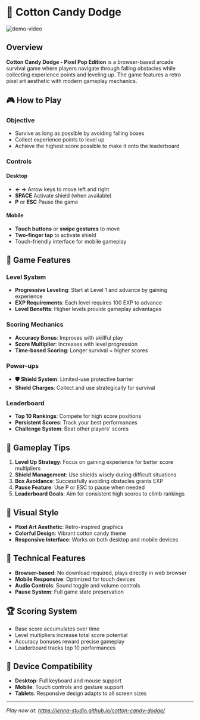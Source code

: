 # 🍭 Cotton Candy Dodge

![demo-video](cotton-candy-dodge-demo.gif)

## Overview
**Cotton Candy Dodge - Pixel Pop Edition** is a browser-based arcade survival game where players navigate through falling obstacles while collecting experience points and leveling up. The game features a retro pixel art aesthetic with modern gameplay mechanics.

## 🎮 How to Play

### Objective
- Survive as long as possible by avoiding falling boxes
- Collect experience points to level up
- Achieve the highest score possible to make it onto the leaderboard

### Controls

#### Desktop
- **← →** Arrow keys to move left and right
- **SPACE** Activate shield (when available)
- **P** or **ESC** Pause the game

#### Mobile
- **Touch buttons** or **swipe gestures** to move
- **Two-finger tap** to activate shield
- Touch-friendly interface for mobile gameplay

## 🌟 Game Features

### Level System
- **Progressive Leveling**: Start at Level 1 and advance by gaining experience
- **EXP Requirements**: Each level requires 100 EXP to advance
- **Level Benefits**: Higher levels provide gameplay advantages

### Scoring Mechanics
- **Accuracy Bonus**: Improves with skillful play
- **Score Multiplier**: Increases with level progression
- **Time-based Scoring**: Longer survival = higher scores

### Power-ups
- **🛡️ Shield System**: Limited-use protective barrier
- **Shield Charges**: Collect and use strategically for survival

### Leaderboard
- **Top 10 Rankings**: Compete for high score positions
- **Persistent Scores**: Track your best performances
- **Challenge System**: Beat other players' scores

## 🎯 Gameplay Tips

1. **Level Up Strategy**: Focus on gaining experience for better score multipliers
2. **Shield Management**: Use shields wisely during difficult situations
3. **Box Avoidance**: Successfully avoiding obstacles grants EXP
4. **Pause Feature**: Use P or ESC to pause when needed
5. **Leaderboard Goals**: Aim for consistent high scores to climb rankings

## 🎨 Visual Style
- **Pixel Art Aesthetic**: Retro-inspired graphics
- **Colorful Design**: Vibrant cotton candy theme
- **Responsive Interface**: Works on both desktop and mobile devices

## 🔧 Technical Features
- **Browser-based**: No download required, plays directly in web browser
- **Mobile Responsive**: Optimized for touch devices
- **Audio Controls**: Sound toggle and volume controls
- **Pause System**: Full game state preservation

## 🏆 Scoring System
- Base score accumulates over time
- Level multipliers increase total score potential
- Accuracy bonuses reward precise gameplay
- Leaderboard tracks top 10 performances

## 📱 Device Compatibility
- **Desktop**: Full keyboard and mouse support
- **Mobile**: Touch controls and gesture support
- **Tablets**: Responsive design adapts to all screen sizes

---

*Play now at: https://jenna-studio.github.io/cotton-candy-dodge/*
